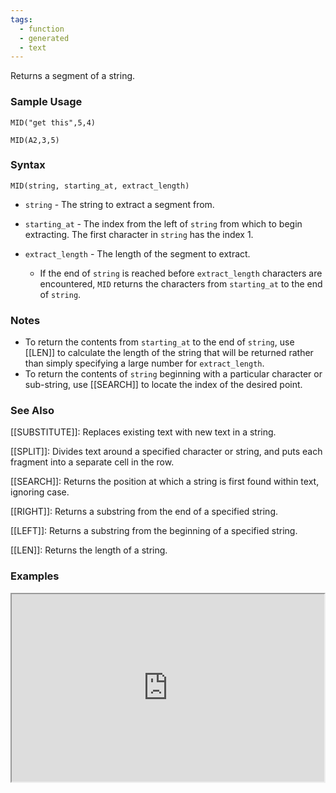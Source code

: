 ```yaml
---
tags:
  - function
  - generated
  - text
---
```


Returns a segment of a string.

### Sample Usage

`MID("get this",5,4)`

`MID(A2,3,5)`

### Syntax

`MID(string, starting_at, extract_length)`

* `string` - The string to extract a segment from.
* `starting_at` - The index from the left of `string` from which to begin extracting. The first character in `string` has the index 1.
* `extract_length` - The length of the segment to extract.

  + If the end of `string` is reached before `extract_length` characters are encountered, `MID` returns the characters from `starting_at` to the end of `string`.

### Notes

* To return the contents from `starting_at` to the end of `string`, use [[LEN]] to calculate the length of the string that will be returned rather than simply specifying a large number for `extract_length`.
* To return the contents of `string` beginning with a particular character or sub-string, use [[SEARCH]] to locate the index of the desired point.

### See Also

[[SUBSTITUTE]]: Replaces existing text with new text in a string.

[[SPLIT]]: Divides text around a specified character or string, and puts each fragment into a separate cell in the row.

[[SEARCH]]: Returns the position at which a string is first found within text, ignoring case.

[[RIGHT]]: Returns a substring from the end of a specified string.

[[LEFT]]: Returns a substring from the beginning of a specified string.

[[LEN]]: Returns the length of a string.

### Examples

<iframe height="300" src="https://docs.google.com/spreadsheet/pub?key=0As3tAuweYU9QdE94amh6ZzRvSHBLeXZUZ0pjakdPV0E&amp;output=html" width="500"></iframe>